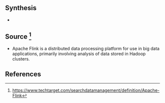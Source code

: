 ## Synthesis
- 
## Source [^1]
- Apache Flink is a distributed data processing platform for use in big data applications, primarily involving analysis of data stored in Hadoop clusters.
## References

[^1]: https://www.techtarget.com/searchdatamanagement/definition/Apache-Flink
